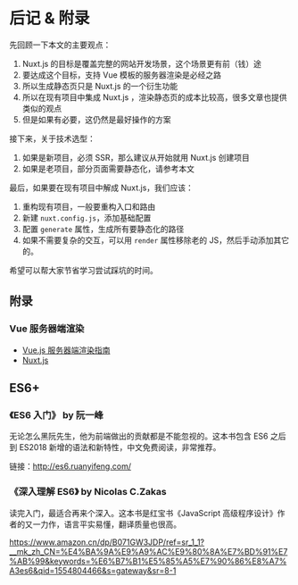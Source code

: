 后记 & 附录
========

先回顾一下本文的主要观点：

1. Nuxt.js 的目标是覆盖完整的网站开发场景，这个场景更有前（钱）途
2. 要达成这个目标，支持 Vue 模板的服务器渲染是必经之路
3. 所以生成静态页只是 Nuxt.js 的一个衍生功能
4. 所以在现有项目中集成 Nuxt.js ，渲染静态页的成本比较高，很多文章也提供类似的观点
5. 但是如果有必要，这仍然是最好操作的方案

接下来，关于技术选型：

1. 如果是新项目，必须 SSR，那么建议从开始就用 Nuxt.js 创建项目
2. 如果是老项目，部分页面需要静态化，请参考本文

最后，如果要在现有项目中解成 Nuxt.js，我们应该：

1. 重构现有项目，一般要重构入口和路由
2. 新建 `nuxt.config.js`，添加基础配置
3. 配置 `generate` 属性，生成所有要静态化的路径
4. 如果不需要复杂的交互，可以用 `render` 属性移除老的 JS，然后手动添加其它的。

希望可以帮大家节省学习尝试踩坑的时间。

附录
--------

### Vue 服务器端渲染

* [Vue.js 服务器端渲染指南](https://ssr.vuejs.org/zh/)
* [Nuxt.js](https://zh.nuxtjs.org/)

ES6+
--------

### 《ES6 入门》 by 阮一峰

无论怎么黑阮先生，他为前端做出的贡献都是不能忽视的。这本书包含 ES6 之后到 ES2018 新增的语法和新特性，中文免费阅读，非常推荐。

链接：http://es6.ruanyifeng.com/

### 《深入理解 ES6》 by Nicolas C.Zakas

读完入门，最适合再来个深入。这本书是红宝书《JavaScript 高级程序设计》作者的又一力作，语言平实易懂，翻译质量也很高。

https://www.amazon.cn/dp/B071GW3JDP/ref=sr_1_1?__mk_zh_CN=%E4%BA%9A%E9%A9%AC%E9%80%8A%E7%BD%91%E7%AB%99&keywords=%E6%B7%B1%E5%85%A5%E7%90%86%E8%A7%A3es6&qid=1554804466&s=gateway&sr=8-1
